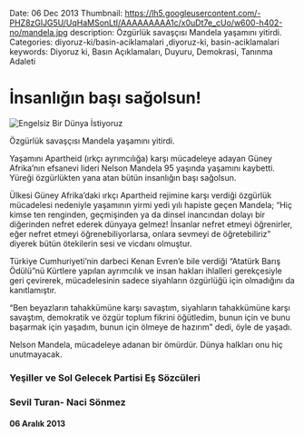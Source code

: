Date: 06 Dec 2013
Thumbnail: https://lh5.googleusercontent.com/-PHZ8zGlJG5U/UqHaMSonLtI/AAAAAAAAA1c/x0uDt7e_cUo/w600-h402-no/mandela.jpg
description: Özgürlük savaşçısı Mandela yaşamını yitirdi.
Categories: diyoruz-ki/basin-aciklamalari ,diyoruz-ki, basin-aciklamalari
keywords: Diyoruz ki, Basın Açıklamaları, Duyuru, Demokrasi, Tanınma Adaleti

# İnsanlığın başı sağolsun!

![Engelsiz Bir Dünya İstiyoruz](https://lh5.googleusercontent.com/-PHZ8zGlJG5U/UqHaMSonLtI/AAAAAAAAA1c/x0uDt7e_cUo/w600-h402-no/mandela.jpg)

 
Özgürlük savaşçısı Mandela yaşamını yitirdi.
 
Yaşamını Apartheid (ırkçı ayrımcılığa) karşı mücadeleye adayan Güney Afrika’nın efsanevi lideri Nelson Mandela 95 yaşında yaşamını kaybetti. Yüreği özgürlükten yana atan bütün insanlığın başı sağolsun.
 
Ülkesi Güney Afrika’daki ırkçı Apartheid rejimine karşı verdiği özgürlük mücadelesi nedeniyle yaşamının yirmi yedi yılı hapiste geçen Mandela; “Hiç kimse ten renginden, geçmişinden ya da dinsel inancından dolayı bir diğerinden nefret ederek dünyaya gelmez! İnsanlar nefret etmeyi öğrenirler, eğer nefret etmeyi öğrenebiliyorlarsa, onlara sevmeyi de öğretebiliriz” diyerek bütün ötekilerin sesi ve vicdanı olmuştur.
 
Türkiye Cumhuriyeti’nin darbeci Kenan Evren’e bile verdiği “Atatürk Barış Ödülü”nü Kürtlere yapılan ayrımcılık ve insan hakları ihlalleri gerekçesiyle geri çevirerek, mücadelesinin sadece siyahların özgürlüğü için olmadığını da kanıtlamıştır.
 
“Ben beyazların tahakkümüne karşı savaştım, siyahların tahakkümüne karşı savaştım, demokratik ve özgür toplum fikrini öğütledim, bunun için ve bunu başarmak için yaşadım, bunun için ölmeye de hazırım” dedi, öyle de yaşadı.
 
Nelson Mandela, mücadeleye adanan bir ömürdür. Dünya halkları onu hiç unutmayacak.
 
 
### Yeşiller ve Sol Gelecek Partisi Eş Sözcüleri
### Sevil Turan- Naci Sönmez

#### 06 Aralık 2013

